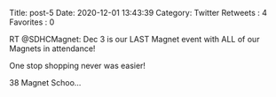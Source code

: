 Title: post-5
Date: 2020-12-01 13:43:39
Category: Twitter
Retweets : 4
Favorites : 0

RT @SDHCMagnet: Dec 3 is our LAST Magnet event with ALL of our Magnets in attendance!

One stop shopping never was easier!

38 Magnet Schoo…